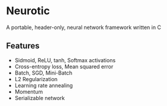 # Neurotic
A portable, header-only, neural network framework written in C

## Features
* Sidmoid, ReLU, tanh, Softmax activations
* Cross-entropy loss, Mean squared error
* Batch, SGD, Mini-Batch
* L2 Regularization
* Learning rate annealing
* Momentum
* Serializable network